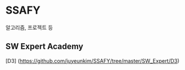 # SSAFY
알고리즘, 프로젝트 등

## SW Expert Academy
[D3] (https://github.com/juyeunkim/SSAFY/tree/master/SW_Expert/D3)

